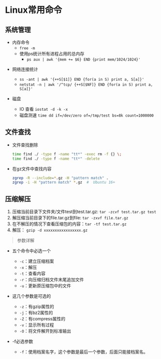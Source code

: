# Linux常用命令

## 系统管理
+ 内存命令
  - `free -m`
  - 使用ps统计所有进程占用的总内存
    + `ps aux | awk '{mem += $6} END {print mem/1024/1024}'`

- 网络连接统计
  + `ss -ant | awk '{++S[$1]} END {for(a in S) print a, S[a]}'`
  + `netstat -n | awk '/^tcp/ {++S[$NF]} END {for(a in S) print a, S[a]}'`

- 磁盘
  + IO 查看  `iostat -d -k -x`
  + 磁盘测速 `time dd if=/dev/zero of=/tmp/test bs=8k count=1000000`
  
## 文件查找

* 文件查找删除
    ```bash
    time find ./ -type f -name "tt*" -exec rm -f {} \;
    time find ./ -type f -name "tt*" -delete
    ```
* 在gz文件中查找内容
    ```bash
    zgrep -R --include=*.gz -H "pattern match" .
    zgrep -i -H "pattern match" *.gz  #  Ubuntu 16+
    ```

## 压缩解压


1. 压缩当前目录下文件夹/文件test到test.tar.gz: `tar -zcvf test.tar.gz test`
2. 解压缩当前目录下的file.tar.gz到file: `tar -zxvf file.tar.gz`
3. 在不解压的情况下查看压缩包的内容：`tar -tf test.tar.gz`
4. 解压： `gzip -d xxxxxxxxxxxxxxxxx.gz​`

> 参数详解
* 五个命令中必选一个
  + `-c`：建立压缩档案
  + `-x`：解压
  + `-t`：查看内容
  + `-r`：向压缩归档文件末尾追加文件
  + `-u`：更新原压缩包中的文件

* 这几个参数是可选的
  + `-z`：有gzip属性的
  + `-j`：有bz2属性的
  + `-Z`：有compress属性的
  + `-v`：显示所有过程
  + `-O`：将文件解开到标准输出

* -f必选参数
  + `-f`：使用档案名字，这个参数是最后一个参数，后面只能接档案名。


